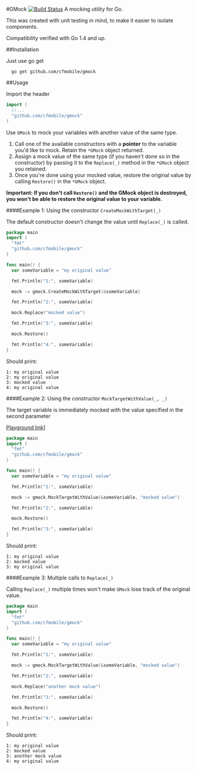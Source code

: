 #GMock [![Build Status](https://travis-ci.org/cfmobile/gmock.svg?branch=master)](https://travis-ci.org/cfmobile/gmock)
A mocking utility for Go.

This was created with unit testing in mind, to make it easier to isolate components.

Compatibility verified with Go 1.4 and up.

##Installation

Just use go get

```
  go get github.com/cfmobile/gmock
```

##Usage

Import the header

```go
import (
  //...
  "github.com/cfmobile/gmock"
)
```

Use `GMock` to mock your variables with another value of the same type.

1. Call one of the available constructors with a **pointer** to the variable you'd like to mock. Retain the `*GMock` object returned.
2. Assign a mock value of the same type (if you haven't done so in the constructor) by passing it to the `Replace(_)` method in the `*GMock` object you retained.
3. Once you're done using your mocked value, restore the original value by calling `Restore()` in the `*GMock` object.

**Important: If you don't call `Restore()` and the GMock object is destroyed, you won't be able to restore the original value to your variable.**

####Example 1:
Using the constructor `CreateMockWithTarget(_)`

The default constructor doesn't change the value until `Replace(_)` is called.

```go
package main
import (
  "fmt"
  "github.com/cfmobile/gmock"
)

func main() {
  var someVariable = "my original value"

  fmt.Println("1:", someVariable)

  mock := gmock.CreateMockWithTarget(&someVariable)

  fmt.Println("2:", someVariable)

  mock.Replace("mocked value")

  fmt.Println("3:", someVariable)

  mock.Restore()

  fmt.Println("4:", someVariable)
}
```
Should print:
```
1: my original value
2: my original value
3: mocked value
4: my original value
```

####Example 2:
Using the constructor `MockTargetWithValue(_, _)`

The target variable is immediately mocked with the value specified in the second parameter

[Playground link](https://travis-ci.org/cfmobile/gmock.svg?branch=master)]

```go
package main
import (
  "fmt"
  "github.com/cfmobile/gmock"
)

func main() {
  var someVariable = "my original value"

  fmt.Println("1:", someVariable)

  mock := gmock.MockTargetWithValue(&someVariable, "mocked value")

  fmt.Println("2:", someVariable)

  mock.Restore()

  fmt.Println("3:", someVariable)
}
```
Should print:
```
1: my original value
2: mocked value
3: my original value
```

####Example 3:
Multiple calls to `Replace(_)`

Calling `Replace(_)` multiple times won't make `GMock` lose track of the original value.

```go
package main
import (
  "fmt"
  "github.com/cfmobile/gmock"
)

func main() {
  var someVariable = "my original value"

  fmt.Println("1:", someVariable)

  mock := gmock.MockTargetWithValue(&someVariable, "mocked value")

  fmt.Println("2:", someVariable)

  mock.Replace("another mock value")

  fmt.Println("3:", someVariable)

  mock.Restore()

  fmt.Println("4:", someVariable)
}
```
Should print:
```
1: my original value
2: mocked value
3: another mock value
4: my original value
```
